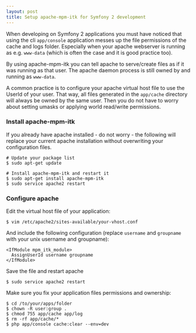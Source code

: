 ```yaml
---
layout: post
title: Setup apache-mpm-itk for Symfony 2 development
---
```


When developing on Symfony 2 applications you must have noticed that using the
cli `app/console` application messes up the file permissions of the cache and
logs folder. Especially when your apache webserver is running as e.g.
`www-data` (which is often the case and it is good practice too). 

<!-- more -->

By using apache-mpm-itk you can tell apache to serve/create files as if it was
running as that user.  The apache daemon process is still owned by and running
as `www-data`. 

A common practice is to configure your apache virtual host file to use the
UserId of your user. That way, all files generated in the `app/cache`
directory will always be owned by the same user. Then you do not have to worry
about setting umasks or applying world read/write permissions. 

### Install apache-mpm-itk

If you already have apache installed - do not worry - the following will
replace your current apache installation without overwriting your
configuration files.

    # Update your package list
    $ sudo apt-get update

    # Install apache-mpm-itk and restart it
    $ sudo apt-get install apache-mpm-itk
    $ sudo service apache2 restart


### Configure apache

Edit the virtual host file of your application:

    $ vim /etc/apache2/sites-available/your-vhost.conf

And include the following configuration (replace `username` and `groupname`
with your unix username and groupname):

    <IfModule mpm_itk_module>
      AssignUserId username groupname
    </IfModule>


Save the file and restart apache

    $ sudo service apache2 restart


Make sure you fix your application files permissions and ownership:

    $ cd /to/your/apps/folder
    $ chown -R user:group .
    $ chmod 755 app/cache app/log
    $ rm -rf app/cache/*
    $ php app/console cache:clear --env=dev
